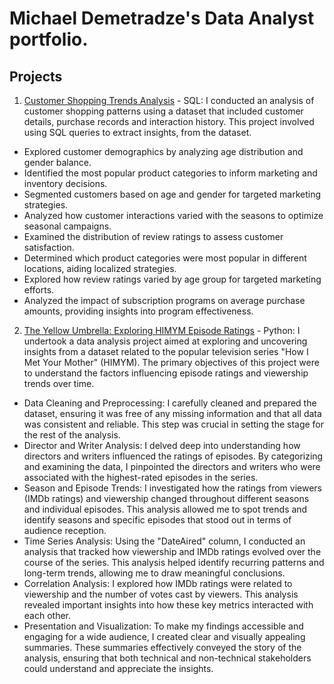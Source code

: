 # Michael Demetradze's Data Analyst portfolio.

## Projects
1. [Customer Shopping Trends Analysis](https://github.com/MikeDemetr/portfolio/blob/main/Customer%20Shopping%20Trends%20Analysis) - SQL:
I conducted an analysis of customer shopping patterns using a dataset that included customer details, purchase records and interaction history. This project involved using SQL queries to extract insights, from the dataset.

- Explored customer demographics by analyzing age distribution and gender balance.
- Identified the most popular product categories to inform marketing and inventory decisions.
- Segmented customers based on age and gender for targeted marketing strategies.
- Analyzed how customer interactions varied with the seasons to optimize seasonal campaigns.
- Examined the distribution of review ratings to assess customer satisfaction.
- Determined which product categories were most popular in different locations, aiding localized strategies.
- Explored how review ratings varied by age group for targeted marketing efforts.
- Analyzed the impact of subscription programs on average purchase amounts, providing insights into program effectiveness.
  

2. [The Yellow Umbrella: Exploring HIMYM Episode Ratings](https://github.com/MikeDemetr/portfolio/blob/main/The%20Yellow%20Umbrella%3A%20Exploring%20HIMYM%20Episode%20Ratings) - Python: I undertook a data analysis project aimed at exploring and uncovering insights from a dataset related to the popular television series "How I Met Your Mother" (HIMYM). The primary objectives of this project were to understand the factors influencing episode ratings and viewership trends over time.

- Data Cleaning and Preprocessing: I carefully cleaned and prepared the dataset, ensuring it was free of any missing information and that all data was consistent and reliable. This step was crucial in setting the stage for the rest of the analysis.
- Director and Writer Analysis: I delved deep into understanding how directors and writers influenced the ratings of episodes. By categorizing and examining the data, I pinpointed the directors and writers who were associated with the highest-rated episodes in the series.
- Season and Episode Trends: I investigated how the ratings from viewers (IMDb ratings) and viewership changed throughout different seasons and individual episodes. This analysis allowed me to spot trends and identify seasons and specific episodes that stood out in terms of audience reception.
- Time Series Analysis: Using the "DateAired" column, I conducted an analysis that tracked how viewership and IMDb ratings evolved over the course of the series. This analysis helped identify recurring patterns and long-term trends, allowing me to draw meaningful conclusions.
- Correlation Analysis: I explored how IMDb ratings were related to viewership and the number of votes cast by viewers. This analysis revealed important insights into how these key metrics interacted with each other.
- Presentation and Visualization: To make my findings accessible and engaging for a wide audience, I created clear and visually appealing summaries. These summaries effectively conveyed the story of the analysis, ensuring that both technical and non-technical stakeholders could understand and appreciate the insights.

